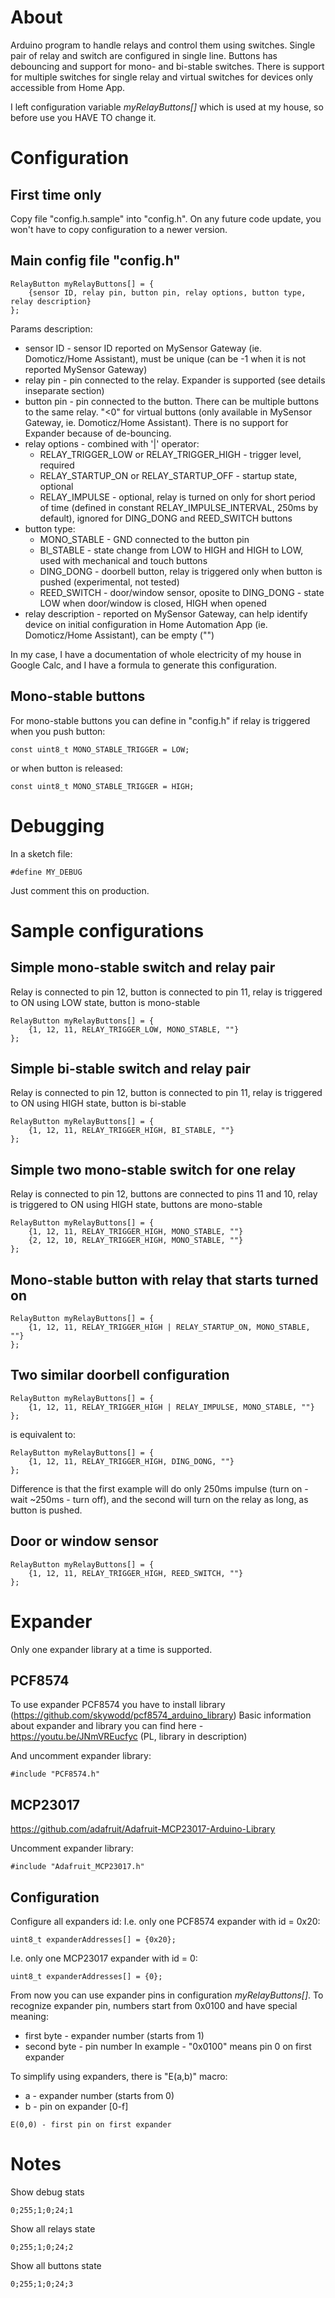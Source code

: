 # About
Arduino program to handle relays and control them using switches.
Single pair of relay and switch are configured in single line.
Buttons has debouncing and support for mono- and bi-stable switches.
There is support for multiple switches for single relay and virtual switches for devices only accessible from Home App.

I left configuration variable _myRelayButtons[]_ which is used at my house, so before use you HAVE TO change it.

# Configuration
## First time only
Copy file "config.h.sample" into "config.h". On any future code update, you won't have to copy configuration to a newer version.

## Main config file "config.h"
```
RelayButton myRelayButtons[] = {
    {sensor ID, relay pin, button pin, relay options, button type, relay description}
};
```
Params description:
* sensor ID - sensor ID reported on MySensor Gateway (ie. Domoticz/Home Assistant), must be unique (can be -1 when it is not reported MySensor Gateway)
* relay pin - pin connected to the relay. Expander is supported (see details inseparate section)
* button pin - pin connected to the button. There can be multiple buttons to the same relay. "<0" for virtual buttons (only available in MySensor Gateway, ie. Domoticz/Home Assistant). There is no support for Expander because of de-bouncing.
* relay options - combined with '|' operator:
  * RELAY_TRIGGER_LOW or RELAY_TRIGGER_HIGH - trigger level, required
  * RELAY_STARTUP_ON or RELAY_STARTUP_OFF - startup state, optional
  * RELAY_IMPULSE - optional, relay is turned on only for short period of time (defined in constant RELAY_IMPULSE_INTERVAL, 250ms by default), ignored for DING_DONG and REED_SWITCH buttons
* button type:
  * MONO_STABLE - GND connected to the button pin
  * BI_STABLE - state change from LOW to HIGH and HIGH to LOW, used with mechanical and touch buttons
  * DING_DONG - doorbell button, relay is triggered only when button is pushed (experimental, not tested)
  * REED_SWITCH - door/window sensor, oposite to DING_DONG - state LOW when door/window is closed, HIGH when opened
* relay description - reported on MySensor Gateway, can help identify device on initial configuration in Home Automation App (ie. Domoticz/Home Assistant), can be empty ("")

In my case, I have a documentation of whole electricity of my house in Google Calc, and I have a formula to generate this configuration.

## Mono-stable buttons
For mono-stable buttons you can define in "config.h" if relay is triggered when you push button:
```
const uint8_t MONO_STABLE_TRIGGER = LOW;
```
or when button is released:
```
const uint8_t MONO_STABLE_TRIGGER = HIGH;
```


# Debugging
In a sketch file:
```
#define MY_DEBUG
```
Just comment this on production.

# Sample configurations
## Simple mono-stable switch and relay pair
Relay is connected to pin 12, button is connected to pin 11, relay is triggered to ON using LOW state, button is mono-stable
```
RelayButton myRelayButtons[] = {
    {1, 12, 11, RELAY_TRIGGER_LOW, MONO_STABLE, ""}
};
```

## Simple bi-stable switch and relay pair
Relay is connected to pin 12, button is connected to pin 11, relay is triggered to ON using HIGH state, button is bi-stable
```
RelayButton myRelayButtons[] = {
    {1, 12, 11, RELAY_TRIGGER_HIGH, BI_STABLE, ""}
};
```

## Simple two mono-stable switch for one relay
Relay is connected to pin 12, buttons are connected to pins 11 and 10, relay is triggered to ON using HIGH state, buttons are mono-stable
```
RelayButton myRelayButtons[] = {
    {1, 12, 11, RELAY_TRIGGER_HIGH, MONO_STABLE, ""}
    {2, 12, 10, RELAY_TRIGGER_HIGH, MONO_STABLE, ""}
};
```

## Mono-stable button with relay that starts turned on
```
RelayButton myRelayButtons[] = {
    {1, 12, 11, RELAY_TRIGGER_HIGH | RELAY_STARTUP_ON, MONO_STABLE, ""}
};
```

## Two similar doorbell configuration
```
RelayButton myRelayButtons[] = {
    {1, 12, 11, RELAY_TRIGGER_HIGH | RELAY_IMPULSE, MONO_STABLE, ""}
};
```
is equivalent to:
```
RelayButton myRelayButtons[] = {
    {1, 12, 11, RELAY_TRIGGER_HIGH, DING_DONG, ""}
};
```
Difference is that the first example will do only 250ms impulse (turn on - wait ~250ms - turn off), and the second will turn on the relay as long, as button is pushed.

## Door or window sensor
```
RelayButton myRelayButtons[] = {
    {1, 12, 11, RELAY_TRIGGER_HIGH, REED_SWITCH, ""}
};
```


# Expander
Only one expander library at a time is supported.

## PCF8574
To use expander PCF8574 you have to install library (https://github.com/skywodd/pcf8574_arduino_library)
Basic information about expander and library you can find here - https://youtu.be/JNmVREucfyc (PL, library in description)

And uncomment expander library:
```
#include "PCF8574.h"
```

## MCP23017
https://github.com/adafruit/Adafruit-MCP23017-Arduino-Library

Uncomment expander library:
```
#include "Adafruit_MCP23017.h"
```

## Configuration

Configure all expanders id:
I.e. only one PCF8574 expander with id = 0x20:
```
uint8_t expanderAddresses[] = {0x20};
```
I.e. only one MCP23017 expander with id = 0:
```
uint8_t expanderAddresses[] = {0};
```
From now you can use expander pins in configuration _myRelayButtons[]_. To recognize expander pin, numbers start from 0x0100 and have special meaning:
* first byte - expander number (starts from 1)
* second byte - pin number
In example - "0x0100" means pin 0 on first expander

To simplify using expanders, there is "E(a,b)" macro:
* a - expander number (starts from 0)
* b - pin on expander [0-f]
```
E(0,0) - first pin on first expander
```

# Notes
Show debug stats
```
0;255;1;0;24;1
```

Show all relays state
```
0;255;1;0;24;2
```

Show all buttons state
```
0;255;1;0;24;3
```
